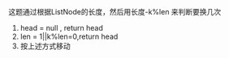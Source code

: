 这题通过根据ListNode的长度，然后用长度-k%len 来判断要换几次
1. head = null , return head
2. len = 1||k%len=0,return head
3. 按上述方式移动
